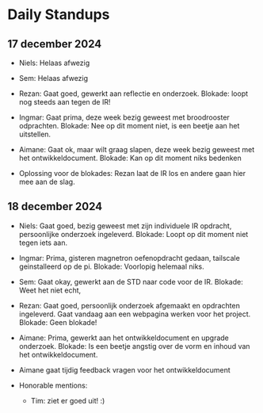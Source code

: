 # Daily Standups
## 17 december 2024 
- Niels: Helaas afwezig 

- Sem: Helaas afwezig

- Rezan: Gaat goed, gewerkt aan reflectie en onderzoek. Blokade: loopt nog steeds aan tegen de IR!

- Ingmar: Gaat prima, deze week bezig geweest met broodrooster odprachten. Blokade: Nee op dit moment niet, is een beetje aan het uitstellen.

- Aimane: Gaat ok, maar wilt graag slapen, deze week bezig geweest met het ontwikkeldocument. Blokade: Kan op dit moment niks bedenken

- Oplossing voor de blokades: Rezan laat de IR los en andere gaan hier mee aan de slag.

## 18 december 2024
- Niels: Gaat goed, bezig geweest met zijn individuele IR opdracht, persoonlijke onderzoek ingeleverd. Blokade: Loopt op dit moment niet tegen iets aan.

- Ingmar: Prima, gisteren magnetron oefenopdracht gedaan, tailscale geinstalleerd op de pi. Blokade: Voorlopig helemaal niks.

- Sem: Gaat okay, gewerkt aan de STD naar code voor de IR. Blokade: Weet het niet echt,

- Rezan: Gaat goed, persoonlijk onderzoek afgemaakt en opdrachten ingeleverd. Gaat vandaag aan een webpagina werken voor het project. Blokade: Geen blokade!

- Aimane: Prima, gewerkt aan het ontwikkeldocument en upgrade onderzoek. Blokade: Is een beetje angstig over de vorm en inhoud van het ontwikkeldocument.

- Aimane gaat tijdig feedback vragen voor het ontwikkeldocument

- Honorable mentions:
    - Tim: ziet er goed uit! :)